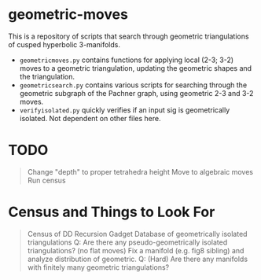 # geometric-moves
This is a repository of scripts that search through geometric triangulations of cusped hyperbolic 3-manifolds.

- `geometricmoves.py`  contains functions for applying local (2-3; 3-2) moves to a geometric triangulation, updating the geometric shapes and the triangulation.
- `geometricsearch.py` contains various scripts for searching through the geometric subgraph of the Pachner graph, using geometric 2-3 and 3-2 moves.
- `verifyisolated.py` quickly verifies if an input sig is geometrically isolated. Not dependent on other files here.


# TODO
> Change "depth" to proper tetrahedra height
> Move to algebraic moves
> Run census

# Census and Things to Look For
> Census of DD Recursion Gadget
> Database of geometrically isolated triangulations
> Q: Are there any pseudo-geometrically isolated triangulations? (no flat moves)
> Fix a manifold (e.g. fig8 sibling) and analyze distribution of geometric.
> Q: (Hard) Are there any manifolds with finitely many geometric triangulations?